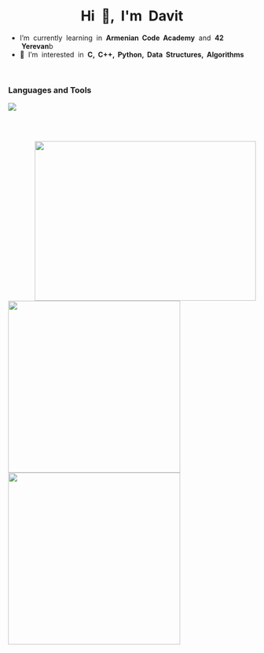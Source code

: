 <h1 align="center">Hi &nbsp;👋, &nbsp;I'm&nbsp; Davit</h1>

<ul>
<li> I’m &nbsp;currently &nbsp;learning &nbsp;in&nbsp; <b> Armenian &nbsp;Code &nbsp;Academy</b> &nbsp;and &nbsp;<b>42 &nbsp;Yerevan</b>b
<li> 👀 &nbsp;I’m &nbsp;interested &nbsp;in &nbsp;<b>C, &nbsp;C++, &nbsp;Python, &nbsp;Data &nbsp;Structures, &nbsp;Algorithms</b>
</ul>

<br>

### Languages and Tools<br>
<img src="https://skillicons.dev/icons?i=c,cpp,vim,visualstudio,vscode" />

<br><br>

<img src="https://media.giphy.com/media/qgQUggAC3Pfv687qPC/giphy.gif" align="right" width="450px" height="325px">
<img src="https://github-readme-stats.vercel.app/api?username=araqelian&show_icons=true&theme=tokyonight" width="350px">
<img src="https://github-readme-stats.vercel.app/api/top-langs/?username=araqelian&layout=compact&theme=tokyonight" width="350px">
